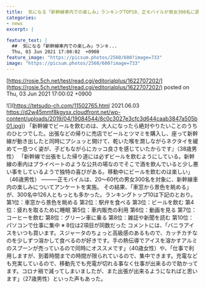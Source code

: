 ```yaml
---
title:  気になる「新幹線車内での楽しみ」ランキングTOP10、正モバイルが男女300名に調査  
categories:
- news
excerpt: |
  
feature_text: |
  ##  気になる「新幹線車内での楽しみ」ランキ...
  Thu, 03 Jun 2021 17:00:02  +0900
feature_image: "https://picsum.photos/2560/600?image=733"
image: "https://picsum.photos/2560/600?image=733"
---
```


[https://rosie.5ch.net/test/read.cgi/editorialplus/1622707202/](https://rosie.5ch.net/test/read.cgi/editorialplus/1622707202/)
posted on Thu, 03 Jun 2021 17:00:02  +0900

<!--more-->

![](https://tetsudo-ch.com/11502765.html 2021.06.03 [https://d2w45mmf8kgysx.cloudfront.net/wp-content/uploads/2019/04/19084544/8c0c3027e3cfc3d644caab3847a505b01.jpg)](https://d2w45mmf8kgysx.cloudfront.net/wp-content/uploads/2019/04/19084544/8c0c3027e3cfc3d644caab3847a505b01.jpg)) 「新幹線でビールを飲むのは、大人になったら絶対やりたいことのうちのひとつでした。出張などの帰りに売店でビールとツマミを購入し、座って新幹線が動き出したと同時にプシュッと開けて、乾いた喉を潤しながらネクタイを緩めて一息つく姿が、子どもながらにカッコ良さを感じていたからです』（38歳男性） 「新幹線で出張をした帰り道には必ずビールを飲むようにしている。新幹線の車内はプライベートのような公共の場なのでそこで酒を飲んでいると少し悪い事をしているようで独特の喜びがある。移動中にビールを飲むのは楽しい」（46歳男性） ———正モバイルは、20〜60代の男女300名を対象に、新幹線車内の楽しみについてアンケートを実施。 その結果、「車窓から景色を眺める」が、300名中126人ともっとも多かった。ランキングトップ10は下記のとおり。 第1位：車窓から景色を眺める 第2位：駅弁を食べる 第3位：ビールを飲む 第4位：疲れを取るために睡眠 第5位：車内販売の利用 第6位：動画を見る 第7位：コーヒーを飲む 第8位：グリーン車に乗る 第8位：雑誌や新聞を読む 第10位：パソコンで仕事に集中 ※ 8位は2項目が同数だった コメントには、「バニラアイスをいつも買います。スジャータのちょっと高級感のあるもので、カッチカチなのを少しずつ溶かして食べるのが好きです。手の熱伝導でアイスを溶かすアルミのスプーンが売っているので同時にオススメです」（40歳女性）や、「仕事で利用しますが、到着時間までの時間が限られているので、集中できます。充電なども充実しているので、移動先でも充電が切れる事なく仕事が出来るので助かってます。コロナ禍で減ってしまいましたが、また出張が出来るようになればと思います」（27歳男性）といった声もあった。
